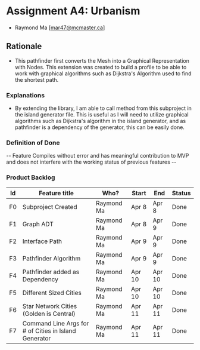 # Assignment A4: Urbanism
- Raymond Ma [mar47@mcmaster.ca]

## Rationale

- This pathfinder first converts the Mesh into a Graphical Representation with Nodes. This extension was created to build a profile to be able to work with graphical algorithms such as Dijkstra's Algorithm used to find the shortest path.

### Explanations

- By extending the library, I am able to call method from this subproject in the island generator file. This is useful as I will need to utilize graphical algorithms such as Dijkstra's algorithm in the island generator, and as pathfinder is a dependency of the generator, this can be easily done. 

### Definition of Done

-- Feature Compiles without error and has meaningful contribution to MVP and does not interfere with the working status of previous features --

### Product Backlog

| Id  | Feature title                                         | Who?       | Start  | End    | Status  |
|:---:|-------------------------------------------------------|------------|--------|--------|---------|
| F0  | Subproject Created                                    | Raymond Ma | Apr 8  | Apr 8  | Done    |
| F1  | Graph ADT                                             | Raymond Ma | Apr 8  | Apr 9  | Done    |
| F2  | Interface Path                                        | Raymond Ma | Apr 9  | Apr 9  | Done    |
| F3  | Pathfinder Algorithm                                  | Raymond Ma | Apr 9  | Apr 9  | Done    |
| F4  | Pathfinder added as Dependency                        | Raymond Ma | Apr 10 | Apr 10 | Done    |
| F5  | Different Sized Cities                                | Raymond Ma | Apr 10 | Apr 10 | Done    |
| F6  | Star Network Cities (Golden is Central)               | Raymond Ma | Apr 11 | Apr 11 | Done    |
| F7  | Command Line Args for # of Cities in Island Generator | Raymond Ma | Apr 11 | Apr 11 | Done    |









